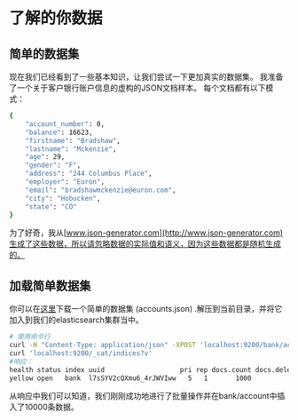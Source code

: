 # 了解的你数据
## 简单的数据集
现在我们已经看到了一些基本知识，让我们尝试一下更加真实的数据集。 我准备了一个关于客户银行账户信息的虚构的JSON文档样本。 每个文档都有以下模式：

```sh
{
    "account_number": 0,
    "balance": 16623,
    "firstname": "Bradshaw",
    "lastname": "Mckenzie",
    "age": 29,
    "gender": "F",
    "address": "244 Columbus Place",
    "employer": "Euron",
    "email": "bradshawmckenzie@euron.com",
    "city": "Hobucken",
    "state": "CO"
}
```

为了好奇，我从[www.json-generator.com](http://www.json-generator.com)生成了这些数据，所以请忽略数据的实际值和语义，因为这些数据都是随机生成的。

## 加载简单数据集
你可以在[这里](https://github.com/elastic/elasticsearch/blob/master/docs/src/test/resources/accounts.json?raw=true)下载一个简单的数据集 (accounts.json) .解压到当前目录，并将它加入到我们的elasticsearch集群当中。

```sh
# 使用命令行
curl -H "Content-Type: application/json" -XPOST 'localhost:9200/bank/account/_bulk?pretty&refresh' --data-binary "@accounts.json"
curl 'localhost:9200/_cat/indices?v'
#响应：
health status index uuid                   pri rep docs.count docs.deleted store.size pri.store.size
yellow open   bank  l7sSYV2cQXmu6_4rJWVIww   5   1       1000            0    128.6kb        128.6kb
```

从响应中我们可以知道，我们刚刚成功地进行了批量操作并在bank/account中插入了10000条数据。